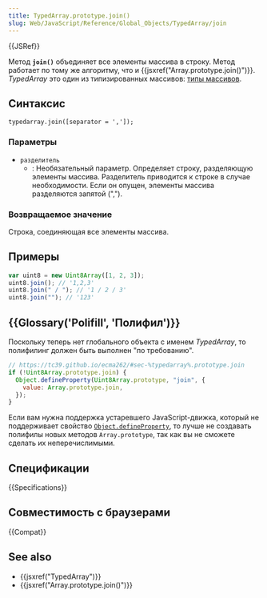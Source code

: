 ```yaml
---
title: TypedArray.prototype.join()
slug: Web/JavaScript/Reference/Global_Objects/TypedArray/join
---
```


{{JSRef}}

Метод **`join()`** объединяет все элементы массива в строку. Метод работает по тому же алгоритму, что и {{jsxref("Array.prototype.join()")}}. _TypedArray_ это один из типизированных массивов: [типы массивов](/ru/docs/Web/JavaScript/Reference/Global_Objects/TypedArray#TypedArray_objects).

## Синтаксис

```
typedarray.join([separator = ',']);
```

### Параметры

- `разделитель`
  - : Необязательный параметр. Определяет строку, разделяющую элементы массива. Разделитель приводится к строке в случае необходимости. Если он опущен, элементы массива разделяются запятой (",").

### Возвращаемое значение

Строка, соединяющая все элементы массива.

## Примеры

```js
var uint8 = new Uint8Array([1, 2, 3]);
uint8.join(); // '1,2,3'
uint8.join(" / "); // '1 / 2 / 3'
uint8.join(""); // '123'
```

## {{Glossary('Polifill', 'Полифил')}}

Поскольку теперь нет глобального объекта с именем _TypedArray_, то полифилинг должен быть выполнен "по требованию".

```js
// https://tc39.github.io/ecma262/#sec-%typedarray%.prototype.join
if (!Uint8Array.prototype.join) {
  Object.defineProperty(Uint8Array.prototype, "join", {
    value: Array.prototype.join,
  });
}
```

Если вам нужна поддержка устаревшего JavaScript-движка, который не поддерживает свойство [`Object.defineProperty`](/ru/docs/Web/JavaScript/Reference/Global_Objects/Object/defineProperty), то лучше не создавать полифилы новых методов `Array.prototype`, так как вы не сможете сделать их неперечислимыми.

## Спецификации

{{Specifications}}

## Совместимость с браузерами

{{Compat}}

## See also

- {{jsxref("TypedArray")}}
- {{jsxref("Array.prototype.join()")}}
